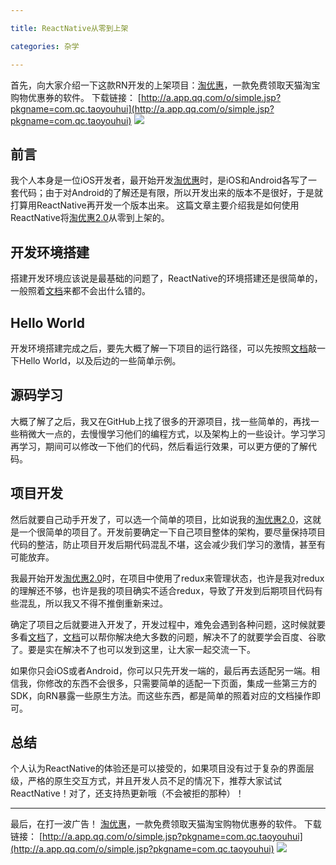```yaml
---

title: ReactNative从零到上架

categories: 杂学

---
```


首先，向大家介绍一下这款RN开发的上架项目：[淘优惠](http://a.app.qq.com/o/simple.jsp?pkgname=com.qc.taoyouhui)，一款免费领取天猫淘宝购物优惠券的软件。
下载链接： [http://a.app.qq.com/o/simple.jsp?pkgname=com.qc.taoyouhui](http://a.app.qq.com/o/simple.jsp?pkgname=com.qc.taoyouhui)
![](http://ocga9x543.bkt.clouddn.com/1513588944.png)

## 前言
我个人本身是一位iOS开发者，最开始开发[淘优惠](http://a.app.qq.com/o/simple.jsp?pkgname=com.qc.taoyouhui)时，是iOS和Android各写了一套代码；由于对Android的了解还是有限，所以开发出来的版本不是很好，于是就打算用ReactNative再开发一个版本出来。
这篇文章主要介绍我是如何使用ReactNative将[淘优惠2.0](http://a.app.qq.com/o/simple.jsp?pkgname=com.qc.taoyouhui)从零到上架的。

## 开发环境搭建
搭建开发环境应该说是最基础的问题了，ReactNative的环境搭建还是很简单的，一般照着[文档](https://reactnative.cn/docs/0.51/getting-started.html)来都不会出什么错的。

## Hello World
开发环境搭建完成之后，要先大概了解一下项目的运行路径，可以先按照[文档](https://reactnative.cn/docs/0.51/getting-started.html)敲一下Hello World，以及后边的一些简单示例。

## 源码学习
大概了解了之后，我又在GitHub上找了很多的开源项目，找一些简单的，再找一些稍微大一点的，去慢慢学习他们的编程方式，以及架构上的一些设计。学习学习再学习，期间可以修改一下他们的代码，然后看运行效果，可以更方便的了解代码。

## 项目开发
然后就要自己动手开发了，可以选一个简单的项目，比如说我的[淘优惠2.0](http://a.app.qq.com/o/simple.jsp?pkgname=com.qc.taoyouhui)，这就是一个很简单的项目了。开发前要确定一下自己项目整体的架构，要尽量保持项目代码的整洁，防止项目开发后期代码混乱不堪，这会减少我们学习的激情，甚至有可能放弃。

我最开始开发[淘优惠2.0](http://a.app.qq.com/o/simple.jsp?pkgname=com.qc.taoyouhui)时，在项目中使用了redux来管理状态，也许是我对redux的理解还不够，也许是我的项目确实不适合redux，导致了开发到后期项目代码有些混乱，所以我又不得不推倒重新来过。

确定了项目之后就要进入开发了，开发过程中，难免会遇到各种问题，这时候就要多看[文档](https://reactnative.cn/docs/0.51/getting-started.html)了，[文档](https://reactnative.cn/docs/0.51/getting-started.html)可以帮你解决绝大多数的问题，解决不了的就要学会百度、谷歌了。要是实在解决不了也可以发到这里，让大家一起交流一下。

如果你只会iOS或者Android，你可以只先开发一端的，最后再去适配另一端。相信我，你修改的东西不会很多，只需要简单的适配一下页面，集成一些第三方的SDK，向RN暴露一些原生方法。而这些东西，都是简单的照着对应的文档操作即可。

## 总结
个人认为ReactNative的体验还是可以接受的，如果项目没有过于复杂的界面层级，严格的原生交互方式，并且开发人员不足的情况下，推荐大家试试ReactNative！对了，还支持热更新哦（不会被拒的那种）！


---

最后，在打一波广告！
[淘优惠](http://a.app.qq.com/o/simple.jsp?pkgname=com.qc.taoyouhui)，一款免费领取天猫淘宝购物优惠券的软件。
下载链接： [http://a.app.qq.com/o/simple.jsp?pkgname=com.qc.taoyouhui](http://a.app.qq.com/o/simple.jsp?pkgname=com.qc.taoyouhui)
![](http://ocga9x543.bkt.clouddn.com/1513588944.png)